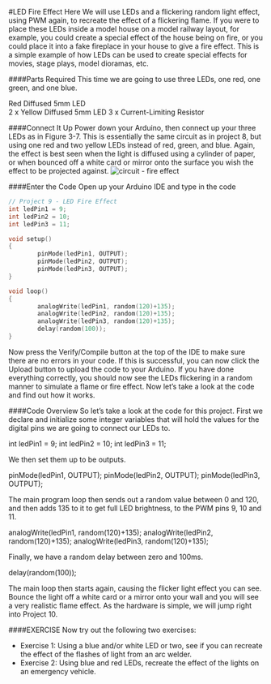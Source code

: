 #LED Fire Effect
Here We will use LEDs and a flickering random light effect, using PWM again, to recreate the effect of a flickering flame. If you were to place these LEDs inside a model house on a model railway layout, for example, you could create a special effect of the house being on fire, or you could place it into a fake fireplace in your house to give a fire effect. This is a simple example of how LEDs can be used to create special effects for movies, stage plays, model dioramas, etc.

####Parts Required
This time we are going to use three LEDs, one red, one green, and one blue.


Red Diffused 5mm LED	
2 x Yellow Diffused 5mm LED	
3 x Current-Limiting Resistor	


####Connect It Up
Power down your Arduino, then connect up your three LEDs as in Figure 3-7. This is essentially the same circuit as in project 8, but using one red and two yellow LEDs instead of red, green, and blue. Again, the effect is best seen when the light is diffused using a cylinder of paper, or when bounced off a white card or mirror onto the surface you wish the effect to be projected against.
![circuit - fire effect](https://cloud.githubusercontent.com/assets/3673943/3586415/2476127c-0c30-11e4-8226-bbefbeeb3304.jpg)

####Enter the Code
Open up your Arduino IDE and type in the code 
```c
// Project 9 - LED Fire Effect
int ledPin1 = 9;
int ledPin2 = 10;
int ledPin3 = 11;

void setup()
{
        pinMode(ledPin1, OUTPUT);
        pinMode(ledPin2, OUTPUT);
        pinMode(ledPin3, OUTPUT);
}

void loop()
{
        analogWrite(ledPin1, random(120)+135);
        analogWrite(ledPin2, random(120)+135);
        analogWrite(ledPin3, random(120)+135);
        delay(random(100));
}
```

Now press the Verify/Compile button at the top of the IDE to make sure there are no errors in your code. If this is successful, you can now click the Upload button to upload the code to your Arduino.
If you have done everything correctly, you should now see the LEDs flickering in a random manner to simulate a flame or fire effect.
Now let’s take a look at the code and find out how it works.

####Code Overview
So let’s take a look at the code for this project. First we declare and initialize some integer variables that will hold the values for the digital pins we are going to connect our LEDs to.

int ledPin1 = 9;
int ledPin2 = 10;
int ledPin3 = 11;

We then set them up to be outputs.

pinMode(ledPin1, OUTPUT);
pinMode(ledPin2, OUTPUT);
pinMode(ledPin3, OUTPUT);

The main program loop then sends out a random value between 0 and 120, and then adds 135 to it to get full LED brightness, to the PWM pins 9, 10 and 11.

analogWrite(ledPin1, random(120)+135);
analogWrite(ledPin2, random(120)+135);
analogWrite(ledPin3, random(120)+135);

Finally, we have a random delay between zero and 100ms.

delay(random(100));

The main loop then starts again, causing the flicker light effect you can see. Bounce the light off a white card or a mirror onto your wall and you will see a very realistic flame effect.
As the hardware is simple, we will jump right into Project 10.

####EXERCISE
Now try out the following two exercises:
 - Exercise 1: Using a blue and/or white LED or two, see if you can recreate the effect of the flashes of light from an arc welder.
 - Exercise 2: Using blue and red LEDs, recreate the effect of the lights on an emergency vehicle.
